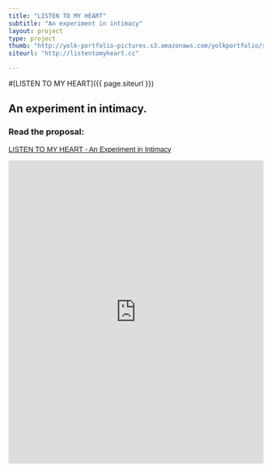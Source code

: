 ```yaml
---
title: "LISTEN TO MY HEART"
subtitle: "An experiment in intimacy"
layout: project
type: project
thumb: "http://yolk-portfolio-pictures.s3.amazonaws.com/yolkportfolio/sites/listentomyheart-thumb.png"
siteurl: "http://listentomyheart.cc"

---
```




#[LISTEN TO MY HEART]({{ page.siteurl }})

## An experiment in intimacy. 

### Read the proposal:


<a title="View LISTEN TO MY HEART - An Experiment in Intimacy on Scribd" href="http://www.scribd.com/doc/58908613/LISTEN-TO-MY-HEART-An-Experiment-in-Intimacy" style="margin: 12px auto 6px auto; font-family: Helvetica,Arial,Sans-serif; font-style: normal; font-variant: normal; font-weight: normal; font-size: 14px; line-height: normal; font-size-adjust: none; font-stretch: normal; -x-system-font: none; display: block; text-decoration: underline;">LISTEN TO MY HEART - An Experiment in Intimacy</a>

<iframe class="scribd_iframe_embed" src="http://www.scribd.com/embeds/58908613/content?start_page=1&view_mode=list&access_key=key-jykhk1ma3k3x2xqlbk4" data-auto-height="true" data-aspect-ratio="0.772727272727273" scrolling="no" id="doc_32830" width="100%" height="600" frameborder="0"></iframe>

<script type="text/javascript">(function() { var scribd = document.createElement("script"); scribd.type = "text/javascript"; scribd.async = true; scribd.src = "http://www.scribd.com/javascripts/embed_code/inject.js"; var s = document.getElementsByTagName("script")[0]; s.parentNode.insertBefore(scribd, s); })();</script>
